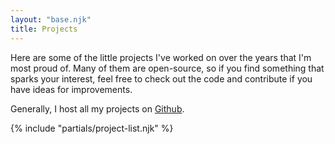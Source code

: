 ```yaml
---
layout: "base.njk"
title: Projects 
---
```


Here are some of the little projects I've worked on over the years that I'm most proud of. Many of them are open-source, so if you find something that sparks your interest, feel free to check out the code and contribute if you have ideas for improvements.

Generally, I host all my projects on [Github](https://github.com/yplog).

{% include "partials/project-list.njk" %}
